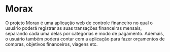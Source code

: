 # Morax

O projeto Morax é uma aplicação web de controle financeiro no qual o usuário poderá registrar as suas transações financeiras mensais, separando cada uma delas por categorias e modo de pagamento. Ademais, o usuário também poderá contar com a aplicação para fazer orçamentos de compras, objetivos financeiros, viagens etc.